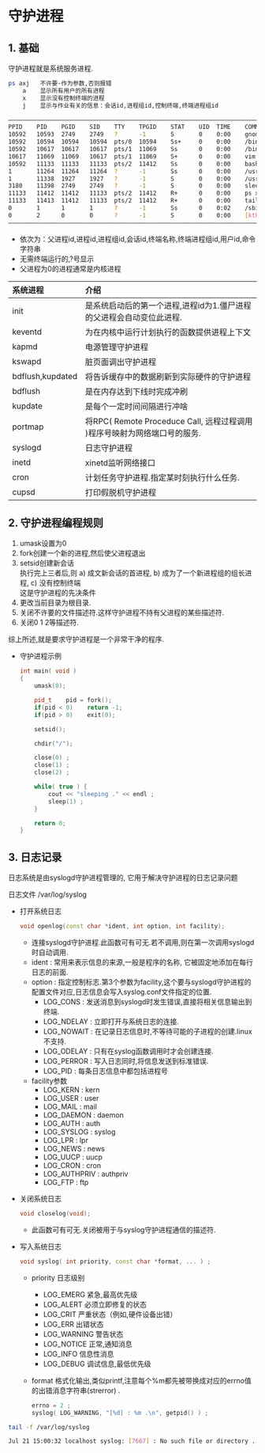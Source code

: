 # 守护进程

## 1. 基础

守护进程就是系统服务进程.

```bash
ps axj   不许要-作为参数,否则报错
    a    显示所有用户的所有进程
    x    显示没有控制终端的进程
    j    显示与作业有关的信息：会话id,进程组id,控制终端,终端进程组id
```

```bash
——————————————————————————————————————————————————————————————————————————————————————————————
PPID    PID    PGID    SID    TTY    TPGID    STAT    UID  TIME    COMMAND
10592   10593  2749    2749   ?      -1       S       0    0:00    gnome-pty-helper
10592   10594  10594   10594  pts/0  10594    Ss+     0    0:00    /bin/bash
10592   10617  10617   10617  pts/1  11069    Ss      0    0:00    /bin/bash
10617   11069  11069   10617  pts/1  11069    S+      0    0:00    vim apue.cpp
10592   11133  11133   11133  pts/2  11412    Ss      0    0:00    bash
1       11264  11264   11264  ?      -1       Ss      0    0:00    /usr/sbin/anacron -s
1       11338  1927    1927   ?      -1       S       0    0:00    /usr/sbin/packagekitd
3180    11398  2749    2749   ?      -1       S       0    0:00    sleep 50
11133   11412  11412   11133  pts/2  11412    R+      0    0:00    ps xj
11133   11413  11412   11133  pts/2  11412    R+      0    0:00    tail
0       1      1       1      ?      -1       Ss      0    0:02    /sbin/init
0       2      0       0      ?      -1       S       0    0:00    [kthreadd]
——————————————————————————————————————————————————————————————————————————————————————————————
```

- 依次为：父进程id,进程id,进程组id,会话id,终端名称,终端进程组id,用户id,命令字符串
- 无需终端运行的,?号显示
- 父进程为0的进程通常是内核进程

系统进程 | 介绍
:--- | :---
init | 是系统启动后的第一个进程,进程id为1.僵尸进程的父进程会自动变位此进程.
keventd | 为在内核中运行计划执行的函数提供进程上下文
kapmd | 电源管理守护进程
kswapd | 脏页面调出守护进程
bdflush,kupdated | 将告诉缓存中的数据刷新到实际硬件的守护进程
bdflush | 是在内存达到下线时完成冲刷
kupdate | 是每个一定时间间隔进行冲啥
portmap | 将RPC( Remote Proceduce Call, 远程过程调用 )程序号映射为网络端口号的服务.
syslogd | 日志守护进程
inetd | xinetd监听网络接口
cron | 计划任务守护进程.指定某时刻执行什么任务.
cupsd | 打印假脱机守护进程

## 2. 守护进程编程规则

1. umask设置为0
2. fork创建一个新的进程,然后使父进程退出
3. setsid创建新会话  
  执行完上三者后,则 a) 成文新会话的首进程, b) 成为了一个新进程组的组长进程, c) 没有控制终端  
  这是守护进程的先决条件
4. 更改当前目录为根目录.
5. 关闭不许要的文件描述符.这样守护进程不持有父进程的某些描述符.
6. 关闭0 1 2等描述符.

综上所述,就是要求守护进程是一个非常干净的程序.

- 守护进程示例

    ```cpp
    int main( void )
    {
        umask(0);

        pid_t    pid = fork();
        if(pid < 0)    return -1;
        if(pid > 0)    exit(0);

        setsid();

        chdir("/");

        close(0) ;
        close(1) ;
        close(2) ;

        while( true ) {
            cout << "sleeping ." << endl ;
            sleep(1) ;
        }

        return 0;
    }
    ```

## 3. 日志记录

日志系统是由syslogd守护进程管理的, 它用于解决守护进程的日志记录问题

日志文件    /var/log/syslog

- 打开系统日志

    ```cpp
    void openlog(const char *ident, int option, int facility);
    ```

  - 连接syslogd守护进程.此函数可有可无.若不调用,则在第一次调用syslogd时自动调用.
  - ident : 常用来表示信息的来源,一般是程序的名称, 它被固定地添加在每行日志的前面.
  - option : 指定控制标志.第3个参数为facility,这个要与syslogd守护进程的配置文件对应,日志信息会写入syslog.conf文件指定的位置.
    - LOG_CONS : 发送消息到syslogd时发生错误,直接将相关信息输出到终端.
    - LOG_NDELAY : 立即打开与系统日志的连接.
    - LOG_NOWAIT : 在记录日志信息时,不等待可能的子进程的创建.linux不支持.
    - LOG_ODELAY : 只有在syslog函数调用时才会创建连接.
    - LOG_PERROR : 写入日志同时,将信息发送到标准错误.
    - LOG_PID : 每条日志信息中都包括进程号
  - facility参数
    - LOG_KERN : kern
    - LOG_USER : user
    - LOG_MAIL : mail
    - LOG_DAEMON : daemon
    - LOG_AUTH : auth
    - LOG_SYSLOG : syslog
    - LOG_LPR : lpr
    - LOG_NEWS : news
    - LOG_UUCP : uucp
    - LOG_CRON : cron
    - LOG_AUTHPRIV : authpriv
    - LOG_FTP : ftp

- 关闭系统日志

    ```cpp
    void closelog(void);
    ```

  - 此函数可有可无.关闭被用于与syslog守护进程通信的描述符.

- 写入系统日志

    ```cpp
    void syslog( int priority, const char *format, ... ) ;
    ```

  - priority        日志级别
    - LOG_EMERG     紧急,最高优先级
    - LOG_ALERT     必须立即修复的状态
    - LOG_CRIT      严重状态（例如,硬件设备出错）
    - LOG_ERR       出错状态
    - LOG_WARNING   警告状态
    - LOG_NOTICE    正常,通知消息
    - LOG_INFO      信息性消息
    - LOG_DEBUG     调试信息,最低优先级
  - format          格式化输出,类似printf,注意每个%m都先被带换成对应的errno值的出错消息字符串(strerror) .

    ```cpp
    errno = 2 ;
    syslog( LOG_WARNING, "[%d] : %m .\n", getpid() ) ;
    ```

```bash
tail -f /var/log/syslog

Jul 21 15:00:32 localhost syslog: [7667] : No such file or directory .
```
